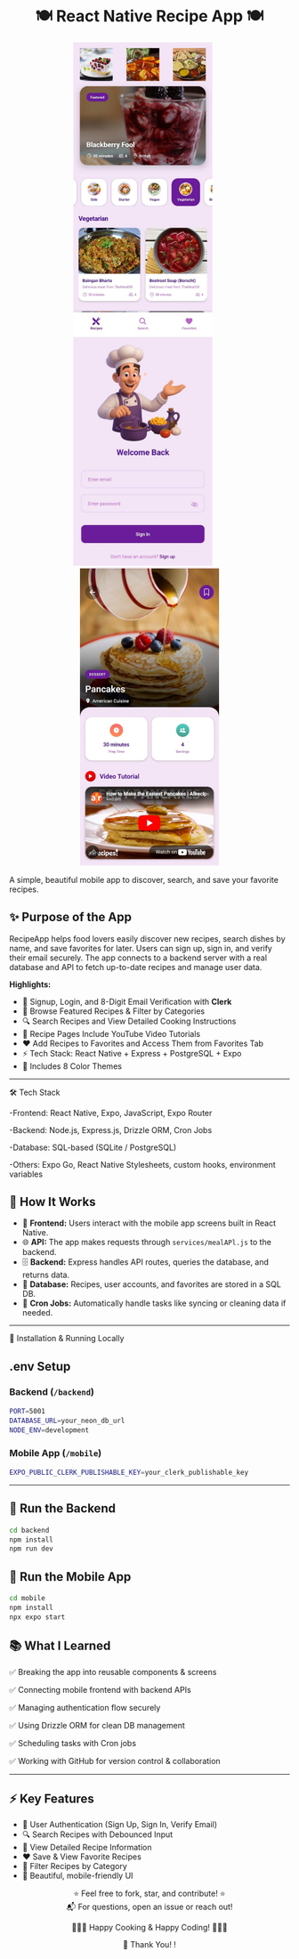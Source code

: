 <h1 align="center">🍽️ React Native Recipe App 🍽️</h1>



<p align="center">
  <img src="screenshots/homepage.png.jpg" alt="Home Page" width="250"/>
  &nbsp; &nbsp; &nbsp;
  <img src="screenshots/signin.png.jpg" alt="Sign In" width="250"/>
  &nbsp; &nbsp; &nbsp;
  <img src="screenshots/recipe.png.jpg" alt="Recipe Detail" width="250"/>
</p>




A simple, beautiful mobile app to discover, search, and save your favorite recipes.




## ✨ **Purpose of the App**


RecipeApp helps food lovers easily discover new recipes, search dishes by name, and save favorites for later.
Users can sign up, sign in, and verify their email securely.
The app connects to a backend server with a real database and API to fetch up-to-date recipes and manage user data.


**Highlights:**

- 🔐 Signup, Login, and 8-Digit Email Verification with **Clerk**
- 🍳 Browse Featured Recipes & Filter by Categories
- 🔍 Search Recipes and View Detailed Cooking Instructions
- 🎥 Recipe Pages Include YouTube Video Tutorials
- ❤️ Add Recipes to Favorites and Access Them from Favorites Tab
- ⚡ Tech Stack: React Native + Express + PostgreSQL + Expo
- 🌈 Includes 8 Color Themes

___

🛠 Tech Stack


-Frontend: React Native, Expo, JavaScript, Expo Router

-Backend: Node.js, Express.js, Drizzle ORM, Cron Jobs

-Database: SQL-based (SQLite / PostgreSQL)

-Others: Expo Go, React Native Stylesheets, custom hooks, environment variables




## 🔗 **How It Works**

- 📱 **Frontend:** Users interact with the mobile app screens built in React Native.
- 🌐 **API:** The app makes requests through `services/mealAPl.js` to the backend.
- 🗄️ **Backend:** Express handles API routes, queries the database, and returns data.
- 🧩 **Database:** Recipes, user accounts, and favorites are stored in a SQL DB.
- 🔁 **Cron Jobs:** Automatically handle tasks like syncing or cleaning data if needed.


---

🚧 Installation & Running Locally

## .env Setup

### Backend (`/backend`)

```bash
PORT=5001
DATABASE_URL=your_neon_db_url
NODE_ENV=development
```

### Mobile App (`/mobile`)

```bash
EXPO_PUBLIC_CLERK_PUBLISHABLE_KEY=your_clerk_publishable_key
```

---

## 🔧 Run the Backend

```bash
cd backend
npm install
npm run dev
```

## 📱 Run the Mobile App

```bash
cd mobile
npm install
npx expo start
```


## 📚 **What I Learned**



✅ Breaking the app into reusable components & screens

✅ Connecting mobile frontend with backend APIs

✅ Managing authentication flow securely

✅ Using Drizzle ORM for clean DB management

✅ Scheduling tasks with Cron jobs

✅ Working with GitHub for version control & collaboration



___



## ⚡ **Key Features**

- 🔐 User Authentication (Sign Up, Sign In, Verify Email)
- 🔍 Search Recipes with Debounced Input
- 📃 View Detailed Recipe Information
- ❤️ Save & View Favorite Recipes
- 📂 Filter Recipes by Category
- 📱 Beautiful, mobile-friendly UI





<p align="center"> ⭐ Feel free to fork, star, and contribute! ⭐ <br/> 📬 For questions, open an issue or reach out! </p> <p align="center"> 👨‍🍳✨ Happy Cooking & Happy Coding! 👨‍🍳✨ </p> 


<p align ="center"> 🙌 Thank You! !






